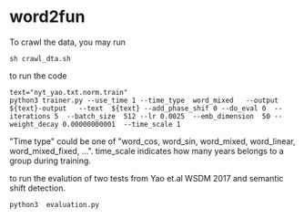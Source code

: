 # word2fun


To crawl the data, you may run

```
sh crawl_dta.sh
```

to run the code

```
text="nyt_yao.txt.norm.train"
python3 trainer.py --use_time 1 --time_type  word_mixed   --output  ${text}-output   --text  ${text} --add_phase_shif 0 --do_eval 0  --iterations 5  --batch_size  512 --lr 0.0025  --emb_dimension  50 --weight_decay 0.00000000001  --time_scale 1
```

"Time type" could be one of "word_cos, word_sin, word_mixed, word_linear, word_mixed_fixed, ...". time_scale indicates how many years belongs to a group during training.


to run the evalution of two tests from Yao et.al WSDM 2017 and semantic shift detection.
```
python3  evaluation.py
```
